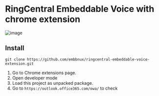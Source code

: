 # RingCentral Embeddable Voice with chrome extension

![image](https://user-images.githubusercontent.com/7036536/41448670-910f614c-708e-11e8-82ff-3db8ecda92dd.png)

## Install

```
git clone https://github.com/embbnux/ringcentral-embeddable-voice-extension.git
```

1. Go to Chrome extensions page.
2. Open developer mode
3. Load this project as unpacked package.
4. Go to `https://outlook.office365.com/owa/` to check
